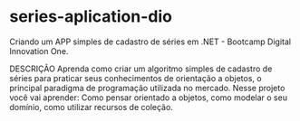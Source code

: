 # series-aplication-dio
Criando um APP simples de cadastro de séries em .NET - Bootcamp Digital Innovation One.


DESCRIÇÃO
Aprenda como criar um algoritmo simples de cadastro de séries para praticar seus conhecimentos de orientação a objetos, o principal paradigma de programação utilizada no mercado. 
Nesse projeto você vai aprender: Como pensar orientado a objetos, como modelar o seu domínio, como utilizar recursos de coleção.

